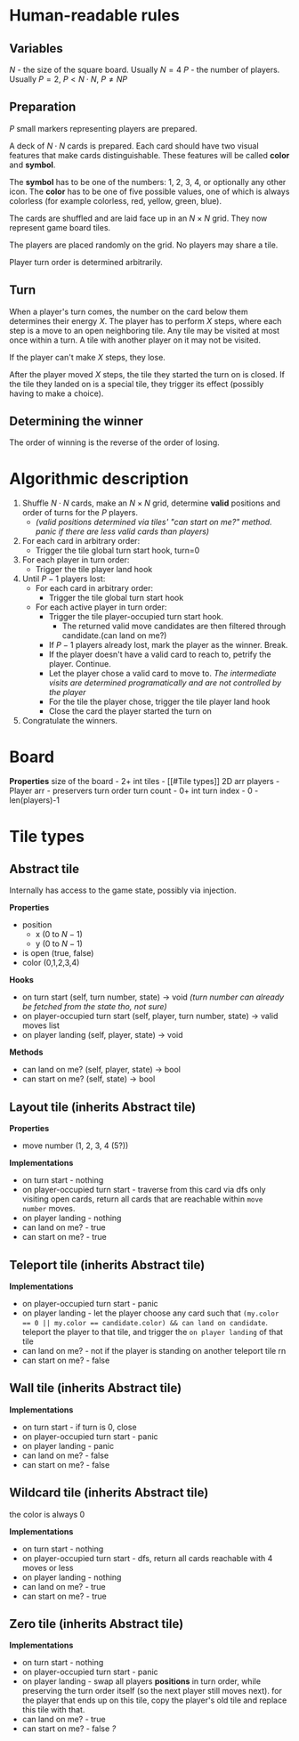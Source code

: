 
# Human-readable rules

## Variables

$N$ - the size of the square board. Usually $N=4$
$P$ - the number of players. Usually $P = 2$, $P < N\cdot N$, $P \neq NP$

## Preparation

$P$ small markers representing players are prepared.

A deck of $N\cdot N$ cards is prepared. Each card should have two visual features that make cards distinguishable. These features will be called **color** and **symbol**.

The **symbol** has to be one of the numbers: 1, 2, 3, 4, or optionally any other icon.
The **color** has to be one of five possible values, one of which is always colorless (for example colorless, red, yellow, green, blue).

The cards are shuffled and are laid face up in an $N \times N$ grid. They now represent game board tiles.

The players are placed randomly on the grid. No players may share a tile.

Player turn order is determined arbitrarily.

## Turn

When a player's turn comes, the number on the card below them determines their energy $X$. The player has to perform $X$ steps, where each step is a move to an open neighboring tile. Any tile may be visited at most once within a turn. A tile with another player on it may not be visited.

If the player can't make $X$ steps, they lose.

After the player moved $X$ steps, the tile they started the turn on is closed. If the tile they landed on is a special tile, they trigger its effect (possibly having to make a choice).

## Determining the winner

The order of winning is the reverse of the order of losing.

# Algorithmic description

1. Shuffle $N\cdot N$ cards, make an $N \times N$ grid, determine **valid** positions and order of turns for the $P$ players.
	- *(valid positions determined via tiles' "can start on me?" method. panic if there are less valid cards than players)*
2. For each card in arbitrary order:
	- Trigger the tile global turn start hook, turn=0
3. For each player in turn order:
	- Trigger the tile player land hook
4. Until $P-1$ players lost:
	- For each card in arbitrary order:
		- Trigger the tile global turn start hook
	- For each active player in turn order:
		- Trigger the tile player-occupied turn start hook.
			- The returned valid move candidates are then filtered through candidate.(can land on me?)
		- If $P-1$ players already lost, mark the player as the winner. Break.
		- If the player doesn't have a valid card to reach to, petrify the player. Continue.
		- Let the player chose a valid card to move to. *The intermediate visits are determined programatically and are not controlled by the player*
		- For the tile the player chose, trigger the tile player land hook
		- Close the card the player started the turn on
5. Congratulate the winners.


# Board

**Properties**
size of the board - 2+ int
tiles - [[#Tile types]] 2D arr
players - Player arr - preservers turn order
turn count - 0+ int
turn index - 0 - len(players)-1

# Tile types

## Abstract tile

Internally has access to the game state, possibly via injection.

**Properties**
- position
	- x ($0$ to $N-1$)
	- y ($0$ to $N-1$)
- is open (true, false)
- color (0,1,2,3,4)

**Hooks**
- on turn start (self, turn number, state) -> void *(turn number can already be fetched from the state tho, not sure)*
- on player-occupied turn start (self, player, turn number, state) -> valid moves list
- on player landing (self, player, state) -> void

**Methods**
- can land on me? (self, player, state) -> bool
- can start on me? (self, state) -> bool
## Layout tile (inherits Abstract tile)

**Properties**
- move number (1, 2, 3, 4 (5?))

**Implementations**
- on turn start - nothing
- on player-occupied turn start - traverse from this card via dfs only visiting open cards, return all cards that are reachable within `move number` moves.
- on player landing - nothing
- can land on me? - true
- can start on me? - true

## Teleport tile (inherits Abstract tile)

**Implementations**
- on player-occupied turn start - panic
- on player landing - let the player choose any card such that `(my.color == 0 || my.color == candidate.color) && can land on candidate`. teleport the player to that tile, and trigger the `on player landing` of that tile
- can land on me? - not if the player is standing on another teleport tile rn
- can start on me? - false

## Wall tile (inherits Abstract tile)

**Implementations**
- on turn start - if turn is 0, close
- on player-occupied turn start - panic
- on player landing - panic
- can land on me? - false
- can start on me? - false

## Wildcard tile (inherits Abstract tile)

the color is always 0

**Implementations**
- on turn start - nothing
- on player-occupied turn start - dfs, return all cards reachable with 4 moves or less
- on player landing - nothing
- can land on me? - true
- can start on me? - true

## Zero tile (inherits Abstract tile)

**Implementations**
- on turn start - nothing
- on player-occupied turn start - panic
- on player landing - swap all players **positions** in turn order, while preserving the turn order itself (so the next player still moves next). for the player that ends up on this tile, copy the player's old tile and replace this tile with that.
- can land on me? - true
- can start on me? - false *?*


